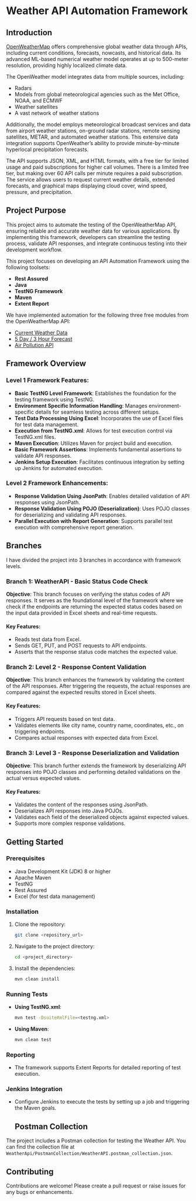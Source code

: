 # Weather API Automation Framework

## Introduction

[OpenWeatherMap](https://openweathermap.org/) offers comprehensive global weather data through APIs, including current conditions, forecasts, nowcasts, and historical data. Its advanced ML-based numerical weather model operates at up to 500-meter resolution, providing highly localized climate data.

The OpenWeather model integrates data from multiple sources, including:
- Radars
- Models from global meteorological agencies such as the Met Office, NOAA, and ECMWF
- Weather satellites
- A vast network of weather stations

Additionally, the model employs meteorological broadcast services and data from airport weather stations, on-ground radar stations, remote sensing satellites, METAR, and automated weather stations. This extensive data integration supports OpenWeather’s ability to provide minute-by-minute hyperlocal precipitation forecasts.

The API supports JSON, XML, and HTML formats, with a free tier for limited usage and paid subscriptions for higher call volumes. There is a limited free tier, but making over 60 API calls per minute requires a paid subscription. The service allows users to request current weather details, extended forecasts, and graphical maps displaying cloud cover, wind speed, pressure, and precipitation.

## Project Purpose

This project aims to automate the testing of the OpenWeatherMap API, ensuring reliable and accurate weather data for various applications. By implementing this framework, developers can streamline the testing process, validate API responses, and integrate continuous testing into their development workflow.

This project focuses on developing an API Automation Framework using the following toolsets:
- **Rest Assured**
- **Java**
- **TestNG Framework**
- **Maven**
- **Extent Report**

We have implemented automation for the following three free modules from the OpenWeatherMap API:
- [Current Weather Data](https://openweathermap.org/current)
- [5 Day / 3 Hour Forecast](https://openweathermap.org/forecast5)
- [Air Pollution API](https://openweathermap.org/api/air-pollution)

## Framework Overview

### Level 1 Framework Features:
- **Basic TestNG Level Framework**: Establishes the foundation for the testing framework using TestNG.
- **Environment Specific Information Handling**: Manages environment-specific details for seamless testing across different setups.
- **Test Data Processing Using Excel**: Incorporates the use of Excel files for test data management.
- **Execution from TestNG.xml**: Allows for test execution control via TestNG.xml files.
- **Maven Execution**: Utilizes Maven for project build and execution.
- **Basic Framework Assertions**: Implements fundamental assertions to validate API responses.
- **Jenkins Setup Execution**: Facilitates continuous integration by setting up Jenkins for automated execution.

### Level 2 Framework Enhancements:
- **Response Validation Using JsonPath**: Enables detailed validation of API responses using JsonPath.
- **Response Validation Using POJO (Deserialization)**: Uses POJO classes for deserializing and validating API responses.
- **Parallel Execution with Report Generation**: Supports parallel test execution with comprehensive report generation.

## Branches

I have divided the project into 3 branches in accordance with framework levels.

### Branch 1: WeatherAPI - Basic Status Code Check

**Objective**: This branch focuses on verifying the status codes of API responses. It serves as the foundational level of the framework where we check if the endpoints are returning the expected status codes based on the input data provided in Excel sheets and real-time requests.

#### Key Features:
- Reads test data from Excel.
- Sends GET, PUT, and POST requests to API endpoints.
- Asserts that the response status code matches the expected value.

### Branch 2: Level 2 - Response Content Validation

**Objective**: This branch enhances the framework by validating the content of the API responses. After triggering the requests, the actual responses are compared against the expected results stored in Excel sheets.

#### Key Features:
- Triggers API requests based on test data.
- Validates elements like city name, country name, coordinates, etc., on triggering endpoints.
- Compares actual responses with expected data from Excel.

### Branch 3: Level 3 - Response Deserialization and Validation

**Objective**: This branch further extends the framework by deserializing API responses into POJO classes and performing detailed validations on the actual versus expected values.

#### Key Features:
- Validates the content of the responses using JsonPath.
- Deserializes API responses into Java POJOs.
- Validates each field of the deserialized objects against expected values.
- Supports more complex response validations.

## Getting Started

### Prerequisites

- Java Development Kit (JDK) 8 or higher
- Apache Maven
- TestNG
- Rest Assured
- Excel (for test data management)

### Installation

1. Clone the repository:
    ```sh
    git clone <repository_url>
    ```
2. Navigate to the project directory:
    ```sh
    cd <project_directory>
    ```
3. Install the dependencies:
    ```sh
    mvn clean install
    ```

### Running Tests

- **Using TestNG.xml**:
    ```sh
    mvn test -DsuiteXmlFile=<testng.xml>
    ```
- **Using Maven**:
    ```sh
    mvn clean test
    ```

### Reporting

- The framework supports Extent Reports for detailed reporting of test execution.

### Jenkins Integration

- Configure Jenkins to execute the tests by setting up a job and triggering the Maven goals.
  
  ## Postman Collection

The project includes a Postman collection for testing the Weather API. You can find the collection file at `WeatherApi/PostmanCollection/WeatherAPI.postman_collection.json`.

## Contributing

Contributions are welcome! Please create a pull request or raise issues for any bugs or enhancements.
